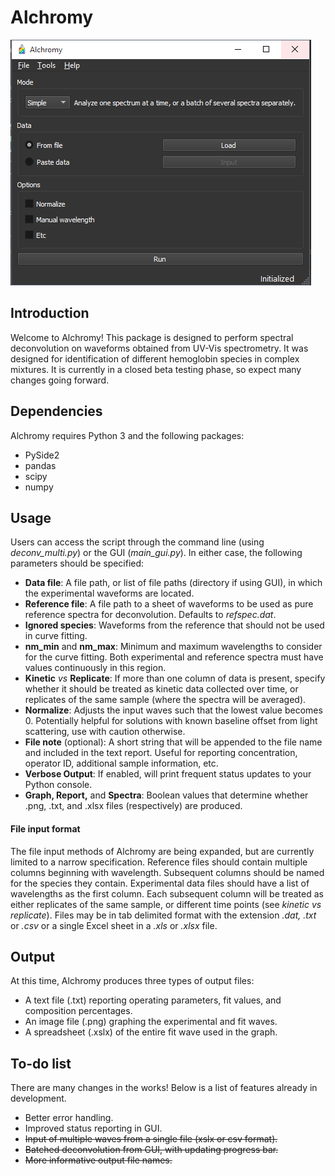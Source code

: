 # Alchromy

![Alchromy GUI](snapshot.png?raw=true "Title")

## Introduction
Welcome to Alchromy! This package is designed to perform spectral deconvolution on waveforms obtained from UV-Vis spectrometry. It was designed for identification of different hemoglobin species in complex mixtures. It is currently in a closed beta testing phase, so expect many changes going forward.

## Dependencies
Alchromy requires Python 3 and the following packages:
 * PySide2
 * pandas
 * scipy
 * numpy

## Usage
Users can access the script through the command line (using *deconv_multi.py*) or the GUI (*main_gui.py*). In either case, the following parameters should be specified:
* **Data file**: A file path, or list of file paths (directory if using GUI), in which the experimental waveforms are located.
* **Reference file**: A file path to a sheet of waveforms to be used as pure reference spectra for deconvolution. Defaults to *refspec.dat*.
* **Ignored species**: Waveforms from the reference that should not be used in curve fitting.
* **nm_min** and **nm_max**: Minimum and maximum wavelengths to consider for the curve fitting. Both experimental and reference spectra must have values continuously in this region.
* **Kinetic** *vs* **Replicate**: If more than one column of data is present, specify whether it should be treated as kinetic data collected over time, or replicates of the same sample (where the spectra will be averaged).
* **Normalize**: Adjusts the input waves such that the lowest value becomes 0. Potentially helpful for solutions with known baseline offset from light scattering, use with caution otherwise.
* **File note** (optional): A short string that will be appended to the file name and included in the text report. Useful for reporting concentration, operator ID, additional sample information, etc.
* **Verbose Output**: If enabled, will print frequent status updates to your Python console.
* **Graph, Report,** and **Spectra**: Boolean values that determine whether .png, .txt, and .xlsx files (respectively) are produced.


#### File input format
The file input methods of Alchromy are being expanded, but are currently limited to a narrow specification. Reference files should contain multiple columns beginning with wavelength. Subsequent columns should be named for the species they contain. Experimental data files should have a list of wavelengths as the first column. Each subsequent column will be treated as either replicates of the same sample, or different time points (see *kinetic vs replicate*). Files may be in tab delimited format with the extension *.dat, .txt* or *.csv* or a single Excel sheet in a *.xls* or *.xlsx* file.

## Output
At this time, Alchromy produces three types of output files:
* A text file (.txt) reporting operating parameters, fit values, and composition percentages.
* An image file (.png) graphing the experimental and fit waves.
* A spreadsheet (.xslx) of the entire fit wave used in the graph.

## To-do list
There are many changes in the works! Below is a list of features already in development.
* Better error handling.
* Improved status reporting in GUI.
* ~~Input of multiple waves from a single file (xslx or csv format).~~
* ~~Batched deconvolution from GUI, with updating progress bar.~~
* ~~More informative output file names.~~
